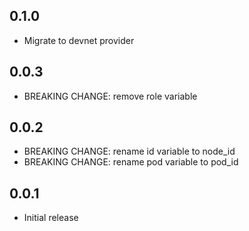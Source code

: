 ## 0.1.0

- Migrate to devnet provider

## 0.0.3

- BREAKING CHANGE: remove role variable

## 0.0.2

- BREAKING CHANGE: rename id variable to node_id
- BREAKING CHANGE: rename pod variable to pod_id

## 0.0.1

- Initial release
